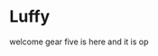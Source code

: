 # Luffy
welcome
gear five is here and it is op 
 
 
 
 
  
            
       
        
             
        
        
 
 

